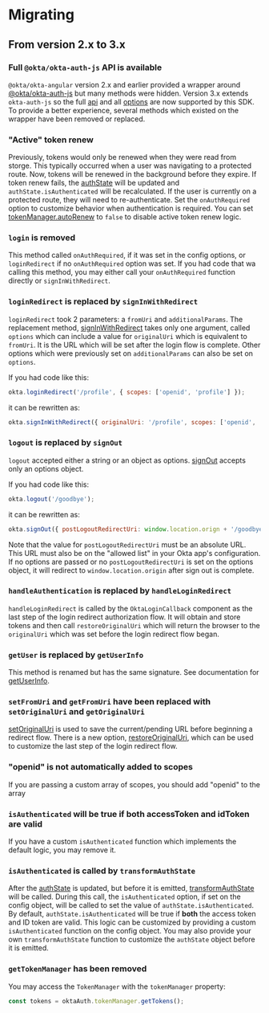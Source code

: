 # Migrating

## From version 2.x to 3.x

### Full `@okta/okta-auth-js` API is available

`@okta/okta-angular` version 2.x and earlier provided a wrapper around [@okta/okta-auth-js](https://github.com/okta/okta-auth-js) but many methods were hidden. Version 3.x extends `okta-auth-js` so the full [api](https://github.com/okta/okta-auth-js/blob/master/README.md#api-reference) and all [options](https://github.com/okta/okta-auth-js/blob/master/README.md#configuration-options) are now supported by this SDK. To provide a better experience, several methods which existed on the wrapper have been removed or replaced.

### "Active" token renew

Previously, tokens would only be renewed when they were read from storge. This typically occurred when a user was navigating to a protected route. Now, tokens will be renewed in the background before they expire. If token renew fails, the [authState](https://github.com/okta/okta-auth-js/blob/master/README.md#authstatemanager) will be updated and `authState.isAuthenticated` will be recalculated. If the user is currently on a protected route, they will need to re-authenticate. Set the `onAuthRequired` option to customize behavior when authentication is required. You can set [tokenManager.autoRenew](https://github.com/okta/okta-auth-js/blob/master/README.md#autorenew) to `false` to disable active token renew logic.

### `login` is removed

This method called `onAuthRequired`, if it was set in the config options, or `loginRedirect` if no `onAuthRequired` option was set. If you had code that wa calling this method, you may either call your `onAuthRequired` function directly or `signInWithRedirect`.

### `loginRedirect` is replaced by `signInWithRedirect`

`loginRedirect` took 2 parameters: a `fromUri` and `additionalParams`. The replacement method, [signInWithRedirect](https://github.com/okta/okta-auth-js/blob/master/README.md#signinwithredirectoptions) takes only one argument, called `options` which can include a value for `originalUri` which is equivalent to `fromUri`. It is the URL which will be set after the login flow is complete. Other options which were previously set on `additionalParams` can also be set on `options`.

If you had code like this:

```javascript
okta.loginRedirect('/profile', { scopes: ['openid', 'profile'] });
```

it can be rewritten as:

```javascript
okta.signInWithRedirect({ originalUri: '/profile', scopes: ['openid', 'profile'] });
```

### `logout` is replaced by `signOut`

`logout` accepted either a string or an object as options. [signOut](https://github.com/okta/okta-auth-js/blob/master/README.md#signout) accepts only an options object.

If you had code like this:

```javascript
okta.logout('/goodbye');
```

it can be rewritten as:

```javascript
okta.signOut({ postLogoutRedirectUri: window.location.orign + '/goodbye' });
```

Note that the value for `postLogoutRedirectUri` must be an absolute URL. This URL must also be on the "allowed list" in your Okta app's configuration. If no options are passed or no `postLogoutRedirectUri` is set on the options object, it will redirect to `window.location.origin` after sign out is complete.

### `handleAuthentication` is replaced by `handleLoginRedirect`

`handleLoginRedirect` is called by the `OktaLoginCallback` component as the last step of the login redirect authorization flow. It will obtain and store tokens and then call `restoreOriginalUri` which will return the browser to the `originalUri` which was set before the login redirect flow began.

### `getUser` is replaced by `getUserInfo`

This method is renamed but has the same signature. See documentation for [getUserInfo](https://github.com/okta/okta-auth-js#tokengetuserinfoaccesstokenobject-idtokenobject).

### `setFromUri` and `getFromUri` have been replaced with `setOriginalUri` and `getOriginalUri`

[setOriginalUri](https://github.com/okta/okta-auth-js#setoriginaluriuri) is used to save the current/pending URL before beginning a redirect flow. There is a new option, [restoreOriginalUri](https://github.com/okta/okta-auth-js#restoreoriginaluri), which can be used to customize the last step of the login redirect flow.

### "openid" is not automatically added to scopes

If you are passing a custom array of scopes, you should add "openid" to the array

### `isAuthenticated` will be true if **both** accessToken **and** idToken are valid

If you have a custom `isAuthenticated` function which implements the default logic, you may remove it.

### `isAuthenticated` is called by `transformAuthState`

After the [authState](https://github.com/okta/okta-auth-js/blob/master/README.md#authstatemanager) is updated, but before it is emitted, [transformAuthState](https://github.com/okta/okta-auth-js/blob/master/README.md#transformauthstate) will be called. During this call, the `isAuthenticated` option, if set on the config object, will be called to set the value of `authState.isAuthenticated`. By default, `authState.isAuthenticated` will be true if **both** the access token and ID token are valid. This logic can be customized by providing a custom `isAuthenticated` function on the config object. You may also provide your own `transformAuthState` function to customize the `authState` object before it is emitted.

### `getTokenManager` has been removed

You may access the `TokenManager` with the `tokenManager` property:

```javascript
const tokens = oktaAuth.tokenManager.getTokens();
```
